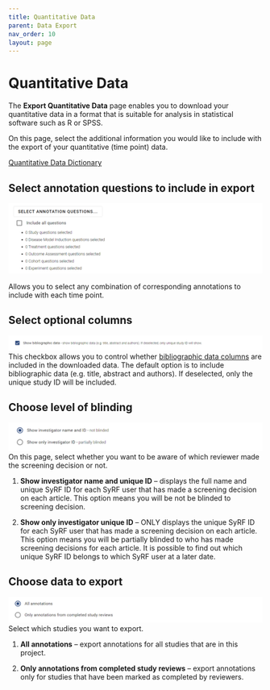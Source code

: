 ```yaml
---
title: Quantitative Data
parent: Data Export
nav_order: 10
layout: page
---
```


# Quantitative Data

The **Export Quantitative Data** page enables you to download your quantitative data in a format that is suitable for analysis in statistical software such as R or SPSS.

On this page, select the additional information you would like to include with the export of your quantitative (time point) data.

[Quantitative Data Dictionary](data-dictionary/quantitative.html)

## Select annotation questions to include in export

![Select annotation questions to include in export](figs/select_annotation_questions.png)

Allows you to select any combination of corresponding annotations to include with each time point.

## Select optional columns

![Screenshot: Optional columns](figs/select_optional_columns.png)
This checkbox allows you to control whether [bibliographic data columns](data-dictionary/bibliographic.html) are included in the downloaded data. The default option is to include bibliographic data (e.g. title, abstract and authors). If deselected, only the unique study ID will be included.

## Choose level of blinding

![Screenshot: Choose level of blinding](figs/blinding_level.png)
On this page, select whether you want to be aware of which reviewer made the screening decision or not.

1. **Show investigator name and unique ID** – displays the full name and unique SyRF ID for each SyRF user that has made a screening decision on each article. This option means you will be not be blinded to screening decision.

2. **Show only investigator unique ID** – ONLY displays the unique SyRF ID for each SyRF user that has made a screening decision on each article. This option means you will be partially blinded to who has made screening decisions for each article. It is possible to find out which unique SyRF ID belongs to which SyRF user at a later date.

## Choose data to export

![Screenshot: Choose data to export](figs/choose_data_to_export-annotation.png)
Select which studies you want to export.

1. **All annotations** – export annotations for all studies that are in this project.

2. **Only annotations from completed study reviews** – export annotations only for studies that have been marked as completed by reviewers.
